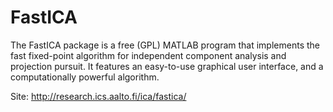 FastICA
=======

The FastICA package is a free (GPL) MATLAB program that implements the fast fixed-point algorithm for independent component analysis and projection pursuit. It features an easy-to-use graphical user interface, and a computationally powerful algorithm.

Site: http://research.ics.aalto.fi/ica/fastica/